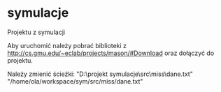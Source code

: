 # symulacje
Projektu z symulacji

Aby uruchomić należy pobrać biblioteki z http://cs.gmu.edu/~eclab/projects/mason/#Download oraz dołączyć do projektu.

Należy zmienić ścieżki:
 "D:\\projekt symulacje\\src\\miss\\dane.txt"
 "/home/ola/workspace/sym/src/miss/dane.txt"